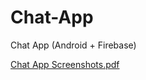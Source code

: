 # Chat-App
Chat App (Android + Firebase)

[Chat App Screenshots.pdf](https://github.com/Smit-71/Chat-App/files/10536142/Chat.App.Screenshots.pdf)
